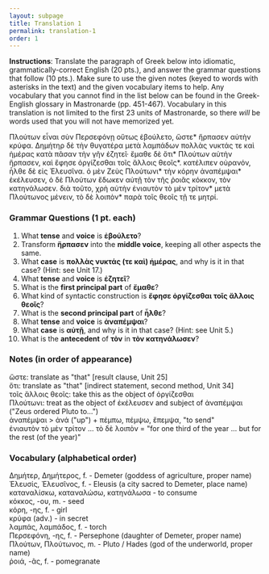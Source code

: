 ```yaml
---
layout: subpage
title: Translation 1
permalink: translation-1
order: 1
---
```


**Instructions**: Translate the paragraph of Greek below into idiomatic, grammatically-correct English (20 pts.), and answer the grammar questions that follow (10 pts.). Make sure to use the given notes (keyed to words with asterisks in the text) and the given vocabulary items to help. Any vocabulary that you cannot find in the list below can be found in the Greek-English glossary in Mastronarde (pp. 451-467). Vocabulary in this translation is not limited to the first 23 units of Mastronarde, so there *will* be words used that you will not have memorized yet.

Πλούτων εἶναι σὺν Περσεφόνῃ οὕτως ἐβούλετο, ὥστε\* ἥρπασεν αὐτὴν κρύφα. Δημήτηρ δὲ τὴν θυγατέρα μετὰ λαμπάδων πολλὰς νυκτάς τε καὶ ἡμέρας κατὰ πᾶσαν τὴν γῆν ἐζητεῖ· ἔμαθε δὲ ὅτι\* Πλούτων αὐτὴν ἥρπασεν, καὶ ἔφησε ὀργίζεσθαι τοῖς ἄλλοις θεοῖς\*. κατέλιπεν οὐρανόν, ἦλθε δὲ εἰς Ἐλευσῖνα. ὁ μὲν Ζεὺς Πλούτωνι\* τὴν κόρην ἀναπέμψαι\* ἐκέλευσεν, ὁ δὲ Πλούτων ἔδωκεν αὐτῇ τὸν τῆς ῥοιᾶς κόκκον, τὸν κατηνάλωσεν. διὰ τοῦτο, χρὴ αὐτὴν ἐνιαυτὸν τὸ μὲν τρίτον\* μετὰ Πλούτωνος μένειν, τὸ δὲ λοιπὸν\* παρὰ τοῖς θεοῖς τῇ τε μητρί.

### Grammar Questions (1 pt. each)

1. What **tense** and **voice** is **ἐβούλετο**?
2. Transform **ἥρπασεν** into the **middle voice**, keeping all other aspects the same.
3. What **case** is **πολλὰς νυκτάς (τε καὶ) ἡμέρας**, and why is it in that case? (Hint: see Unit 17.)
4. What **tense** and **voice** is **ἐζητεῖ**?
5. What is the **first principal part** of **ἔμαθε**?
6. What kind of syntactic construction is **ἔφησε ὀργίζεσθαι τοῖς ἄλλοις θεοῖς**?
7. What is the **second principal part** of **ἦλθε**?
8. What **tense** and **voice** is **ἀναπέμψαι**?
9. What **case** is **αὐτῇ**, and why is it in that case? (Hint: see Unit 5.)
10. What is the **antecedent** of **τὸν** in **τὸν κατηνάλωσεν**?

### Notes (in order of appearance)

ὥστε: translate as "that" [result clause, Unit 25]  
ὅτι: translate as "that" [indirect statement, second method, Unit 34]  
τοῖς ἄλλοις θεοῖς: take this as the object of ὀργίζεσθαι  
Πλούτωνι: treat as the object of ἐκέλευσεν and subject of ἀναπέμψαι ("Zeus ordered Pluto to...")  
ἀναπέμψαι > ἀνά ("up") + πέμπω, πέμψω, ἔπεμψα, "to send"  
ἐνιαυτὸν τὸ μὲν τρίτον ... τὸ δὲ λοιπὸν = "for one third of the year ... but for the rest (of the year)"  

### Vocabulary (alphabetical order)

Δημήτερ, Δημήτερος, f. - Demeter (goddess of agriculture, proper name)  
Ἐλευσίς, Ἐλευσῖνος, f. - Eleusis (a city sacred to Demeter, place name)  
καταναλίσκω, καταναλώσω, κατηνάλωσα - to consume  
κόκκος, -ου, m. - seed  
κόρη, -ης, f. - girl  
κρύφα (adv.) - in secret  
λαμπάς, λαμπάδος, f. - torch  
Περσεφόνη, -ης, f. - Persephone (daughter of Demeter, proper name)  
Πλούτων, Πλούτωνος, m. - Pluto / Hades (god of the underworld, proper name)  
ῥοιά, -ᾶς, f. - pomegranate  
